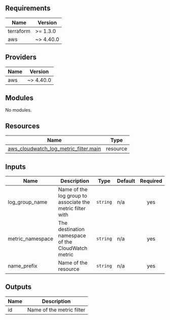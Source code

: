 [comment]: # (BEGIN_TF_DOCS)

## Requirements

| Name | Version |
|------|---------|
| terraform | >= 1.3.0 |
| aws | ~> 4.40.0 |

## Providers

| Name | Version |
|------|---------|
| aws | ~> 4.40.0 |

## Modules

No modules.

## Resources

| Name | Type |
|------|------|
| [aws_cloudwatch_log_metric_filter.main](https://registry.terraform.io/providers/hashicorp/aws/latest/docs/resources/cloudwatch_log_metric_filter) | resource |

## Inputs

| Name | Description | Type | Default | Required |
|------|-------------|------|---------|:--------:|
| log\_group\_name | Name of the log group to associate the metric filter with | `string` | n/a | yes |
| metric\_namespace | The destination namespace of the CloudWatch metric | `string` | n/a | yes |
| name\_prefix | Name of the resource | `string` | n/a | yes |

## Outputs

| Name | Description |
|------|-------------|
| id | Name of the metric filter |

[comment]: # (END_TF_DOCS)